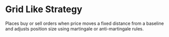 # Grid Like Strategy

Places buy or sell orders when price moves a fixed distance from a baseline and adjusts position size using martingale or anti-martingale rules.
